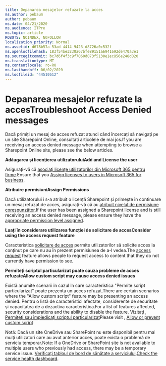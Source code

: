 ```yaml
---
title: Depanarea mesajelor refuzate la acces
ms.author: pebaum
author: pebaum
ms.date: 04/21/2020
ms.audience: ITPro
ms.topic: article
ROBOTS: NOINDEX, NOFOLLOW
localization_priority: Normal
ms.assetid: d678b57a-53ad-4414-9423-d8726a0c532f
ms.openlocfilehash: 183f54be3230a67bfe89151a6941692de470a3e1
ms.sourcegitcommit: bc7d6f4f3c9f7060d073f5130e1ec856e248d020
ms.translationtype: MT
ms.contentlocale: ro-RO
ms.lasthandoff: 06/02/2020
ms.locfileid: "44510512"
---
```

# <a name="troubleshoot-access-denied-messages"></a><span data-ttu-id="b4f80-102">Depanarea mesajelor refuzate la acces</span><span class="sxs-lookup"><span data-stu-id="b4f80-102">Troubleshoot Access Denied messages</span></span>

<span data-ttu-id="b4f80-103">Dacă primiți un mesaj de acces refuzat atunci când încercați să navigați pe un site Sharepoint Online, consultați articolele de mai jos.</span><span class="sxs-lookup"><span data-stu-id="b4f80-103">If you are receiving an access denied message when attempting to browse a Sharepoint Online site, please see the below articles.</span></span>

<span data-ttu-id="b4f80-104">**Adăugarea și licențierea utilizatorului**</span><span class="sxs-lookup"><span data-stu-id="b4f80-104">**Add and License the user**</span></span>

<span data-ttu-id="b4f80-105">Asigurați-vă că [asociați licențe utilizatorilor din Microsoft 365 pentru firme](https://docs.microsoft.com/microsoft-365/admin/add-users/add-users).</span><span class="sxs-lookup"><span data-stu-id="b4f80-105">Ensure that you [Assign licenses to users in Microsoft 365 for business](https://docs.microsoft.com/microsoft-365/admin/add-users/add-users).</span></span>

<span data-ttu-id="b4f80-106">**Atribuire permisiuni**</span><span class="sxs-lookup"><span data-stu-id="b4f80-106">**Assign Permissions**</span></span>

<span data-ttu-id="b4f80-107">Dacă utilizatorului i s-a atribuit o licență Sharepoint și primește în continuare un mesaj refuzat de acces, asigurați-vă că au [atribuit nivelul de permisiune corespunzător](https://docs.microsoft.com/sharepoint/understanding-permission-levels).</span><span class="sxs-lookup"><span data-stu-id="b4f80-107">If the user has been assigned a Sharepoint license and is still receiving an access denied message, please ensure they have the [appropriate permission level assigned](https://docs.microsoft.com/sharepoint/understanding-permission-levels).</span></span>

<span data-ttu-id="b4f80-108">**Luați în considerare utilizarea funcției de solicitare de acces**</span><span class="sxs-lookup"><span data-stu-id="b4f80-108">**Consider using the access request feature**</span></span>

<span data-ttu-id="b4f80-109">Caracteristica [solicitare de acces](https://support.office.com/article/Set-up-and-manage-access-requests-94B26E0B-2822-49D4-929A-8455698654B3) permite utilizatorilor să solicite acces la conținut pe care nu au în prezent permisiunea de a-l vedea.</span><span class="sxs-lookup"><span data-stu-id="b4f80-109">The [access request](https://support.office.com/article/Set-up-and-manage-access-requests-94B26E0B-2822-49D4-929A-8455698654B3) feature allows people to request access to content that they do not currently have permission to see.</span></span> 

<span data-ttu-id="b4f80-110">**Permiteți scriptul particularizat poate cauza probleme de acces refuzate**</span><span class="sxs-lookup"><span data-stu-id="b4f80-110">**Allow custom script may cause access denied issues**</span></span>

<span data-ttu-id="b4f80-111">Există anumite scenarii în cazul în care caracteristica "Permite script particularizat" poate prezenta un acces refuzat.</span><span class="sxs-lookup"><span data-stu-id="b4f80-111">There are certain scenarios where the "Allow custom script" feature may be presenting an access denied.</span></span> <span data-ttu-id="b4f80-112">Pentru o listă de caracteristici afectate, considerente de securitate și capacitatea de a dezactiva caracteristica.</span><span class="sxs-lookup"><span data-stu-id="b4f80-112">For a list of features affected, security considerations and the ability to disable the feature.</span></span> <span data-ttu-id="b4f80-113">Vizitați , [Permiteți sau împiedicați scriptul particularizat](https://docs.microsoft.com/sharepoint/allow-or-prevent-custom-script)</span><span class="sxs-lookup"><span data-stu-id="b4f80-113">Please visit , [Allow or prevent custom script](https://docs.microsoft.com/sharepoint/allow-or-prevent-custom-script)</span></span>

<span data-ttu-id="b4f80-114">Notă: Dacă un site OneDrive sau SharePoint nu este disponibil pentru mai mulți utilizatori care au avut anterior acces, poate exista o problemă de serviciu temporar.</span><span class="sxs-lookup"><span data-stu-id="b4f80-114">Note: If a OneDrive or SharePoint site is not available to multiple users who previously had access, there may be a temporary service issue.</span></span> <span data-ttu-id="b4f80-115">[Verificați tabloul de bord de sănătate a serviciului](https://portal.office.com/adminportal/home#/servicehealth).</span><span class="sxs-lookup"><span data-stu-id="b4f80-115">[Check the service health dashboard](https://portal.office.com/adminportal/home#/servicehealth).</span></span>


  

